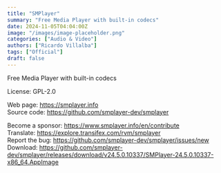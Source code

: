 ```yaml
---
title: "SMPlayer"
summary: "Free Media Player with built-in codecs"
date: 2024-11-05T04:04:00Z
image: "/images/image-placeholder.png"
categories: ["Audio & Video"]
authors: ["Ricardo Villalba"]
tags: ["Official"]
draft: false
---
```


Free Media Player with built-in codecs

License: GPL-2.0

Web page: <https://smplayer.info>  
Source code: <https://github.com/smplayer-dev/smplayer>

Become a sponsor: <https://www.smplayer.info/en/contribute>  
Translate: <https://explore.transifex.com/rvm/smplayer>  
Report the bug: <https://github.com/smplayer-dev/smplayer/issues/new>  
Download: <https://github.com/smplayer-dev/smplayer/releases/download/v24.5.0.10337/SMPlayer-24.5.0.10337-x86_64.AppImage>
